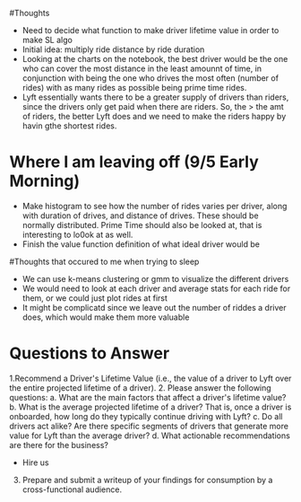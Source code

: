 #Thoughts
* Need to decide what function to make driver lifetime value in order to make SL algo
* Initial idea: multiply ride distance by ride duration
* Looking at the charts on the notebook, the best driver would be the one who can cover the most distance in the least amounnt of time, in conjunction with being the one who drives the most often (number of rides) with as many rides as possible being prime time rides.
* Lyft essentially wants there to be a greater supply of drivers than riders, since the drivers only get paid when there are riders. So, the > the amt of riders, the better Lyft does and we need to make the riders happy by havin gthe shortest rides. 
# Where I am leaving off (9/5 Early Morning)
* Make histogram to see how the number of rides varies per driver, along with duration of drives, and distance of drives. These should be normally distributed. Prime Time should also be looked at, that is interesting to lo0ok at as well. 
* Finish the value function definition of what ideal driver would be

#Thoughts that occured to me when trying to sleep
* We can use k-means clustering or gmm to visualize the different drivers
* We would need to look at each driver and average stats for each ride for them, or we could just plot rides at first
* It might be complicatd since we leave out the number of riddes a driver does, which would make them more valuable 

# Questions to Answer

1.Recommend a Driver's Lifetime Value (i.e., the value of a driver to Lyft over the entire projected lifetime of a driver).
2. Please answer the following questions:
a. What are the main factors that affect a driver's lifetime value?
b. What is the average projected lifetime of a driver? That is, once a driver is onboarded, how long do they typically continue driving with Lyft?
c. Do all drivers act alike? Are there specific segments of drivers that generate more value for Lyft than the average driver?
d. What actionable recommendations are there for the business?
* Hire us
3. Prepare and submit a writeup of your findings for consumption by a cross-functional
audience.
